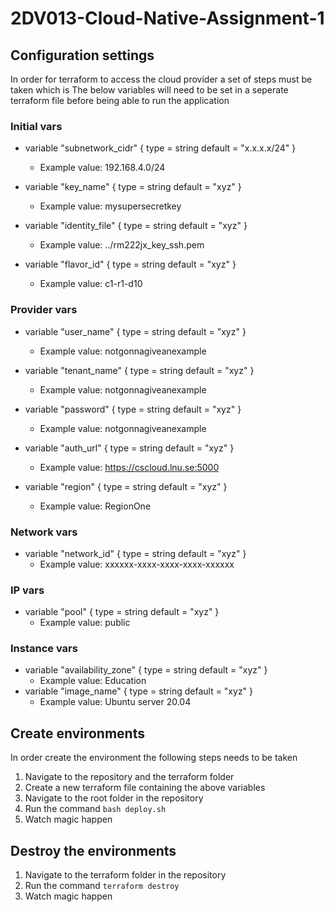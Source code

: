 # 2DV013-Cloud-Native-Assignment-1

## Configuration settings
In order for terraform to access the cloud provider a set of steps must be taken which is
The below variables will need to be set in a seperate terraform file before being able to run the application
### Initial vars
- variable "subnetwork_cidr" {
  type    = string
  default = "x.x.x.x/24"
}
  - Example value: 192.168.4.0/24

- variable "key_name" {
  type    = string
  default = "xyz"
}
  - Example value: mysupersecretkey

- variable "identity_file" {
  type    = string
  default = "xyz"
}
  - Example value: ../rm222jx_key_ssh.pem

- variable "flavor_id" {
  type    = string
  default = "xyz"
}
  - Example value: c1-r1-d10
### Provider vars
- variable "user_name" {
  type    = string
  default = "xyz"
}
  - Example value: notgonnagiveanexample

- variable "tenant_name" {
  type    = string
  default = "xyz"
}
  - Example value: notgonnagiveanexample

- variable "password" {
  type    = string
  default = "xyz"
}
  - Example value: notgonnagiveanexample

- variable "auth_url" {
  type    = string
  default = "xyz"
}
  - Example value: https://cscloud.lnu.se:5000

- variable "region" {
  type    = string
  default = "xyz"
}
  - Example value: RegionOne
### Network vars
- variable "network_id" {
  type    = string
  default = "xyz"
}
  - Example value: xxxxxx-xxxx-xxxx-xxxx-xxxxxx
### IP vars
- variable "pool" {
  type    = string
  default = "xyz"
}
  - Example value: public
### Instance vars
- variable "availability_zone" {
  type    = string
  default = "xyz"
}
  - Example value: Education
- variable "image_name" {
  type    = string
  default = "xyz"
}
  - Example value: Ubuntu server 20.04

## Create environments
In order create the environment the following steps needs to be taken
1. Navigate to the repository and the terraform folder
2. Create a new terraform file containing the above variables
3. Navigate to the root folder in the repository
4. Run the command ``bash deploy.sh``
5. Watch magic happen

## Destroy the environments
1. Navigate to the terraform folder in the repository
2. Run the command ``terraform destroy``
3. Watch magic happen
